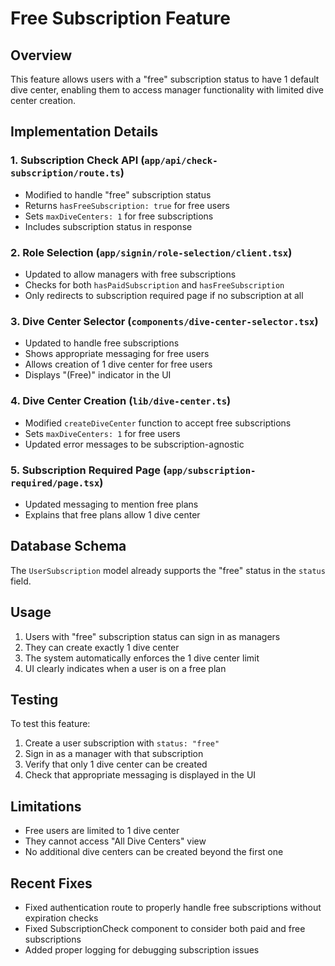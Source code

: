 # Free Subscription Feature

## Overview
This feature allows users with a "free" subscription status to have 1 default dive center, enabling them to access manager functionality with limited dive center creation.

## Implementation Details

### 1. Subscription Check API (`app/api/check-subscription/route.ts`)
- Modified to handle "free" subscription status
- Returns `hasFreeSubscription: true` for free users
- Sets `maxDiveCenters: 1` for free subscriptions
- Includes subscription status in response

### 2. Role Selection (`app/signin/role-selection/client.tsx`)
- Updated to allow managers with free subscriptions
- Checks for both `hasPaidSubscription` and `hasFreeSubscription`
- Only redirects to subscription required page if no subscription at all

### 3. Dive Center Selector (`components/dive-center-selector.tsx`)
- Updated to handle free subscriptions
- Shows appropriate messaging for free users
- Allows creation of 1 dive center for free users
- Displays "(Free)" indicator in the UI

### 4. Dive Center Creation (`lib/dive-center.ts`)
- Modified `createDiveCenter` function to accept free subscriptions
- Sets `maxDiveCenters: 1` for free users
- Updated error messages to be subscription-agnostic

### 5. Subscription Required Page (`app/subscription-required/page.tsx`)
- Updated messaging to mention free plans
- Explains that free plans allow 1 dive center

## Database Schema
The `UserSubscription` model already supports the "free" status in the `status` field.

## Usage
1. Users with "free" subscription status can sign in as managers
2. They can create exactly 1 dive center
3. The system automatically enforces the 1 dive center limit
4. UI clearly indicates when a user is on a free plan

## Testing
To test this feature:
1. Create a user subscription with `status: "free"`
2. Sign in as a manager with that subscription
3. Verify that only 1 dive center can be created
4. Check that appropriate messaging is displayed in the UI

## Limitations
- Free users are limited to 1 dive center
- They cannot access "All Dive Centers" view
- No additional dive centers can be created beyond the first one

## Recent Fixes
- Fixed authentication route to properly handle free subscriptions without expiration checks
- Fixed SubscriptionCheck component to consider both paid and free subscriptions
- Added proper logging for debugging subscription issues 